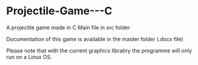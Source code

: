 # Projectile-Game---C
A projectile game made in C
Main file in src folder

Documentation of this game is available in the master folder (.docx file)

Please note that with the current graphics librabry the programme will only run on a Linux OS.
